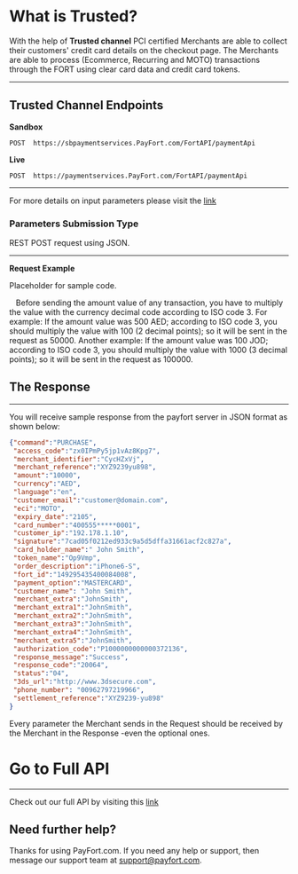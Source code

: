 # What is Trusted?

With the help of **Trusted channel**  PCI certified Merchants are able to collect their customers' credit card details on the checkout page. The Merchants are able to process (Ecommerce, Recurring and MOTO) transactions through the FORT using clear card data and credit card tokens.

------

## Trusted Channel Endpoints

**Sandbox**

```
POST  https://sbpaymentservices.PayFort.com/FortAPI/paymentApi
```

**Live**

```
POST  https://paymentservices.PayFort.com/FortAPI/paymentApi
```

------

For more details on input parameters please visit the [link](trustedchannelparameters.md)

### Parameters Submission Type

REST POST request using JSON.

------



**Request Example**

Placeholder  for sample code.

<div class="alert alert-info" role="alert"><i class="fa fa-info">&nbsp;&nbsp;</i>
    Before sending the amount value of any transaction, you have to multiply the value with the currency decimal code according to ISO code 3.
For example: If the amount value was 500 AED; according to ISO code 3, you should multiply the value with 100 (2 decimal points); so it will be sent in the request as 50000.
Another example: If the amount value was 100 JOD; according to ISO code 3, you should multiply the value with 1000 (3 decimal points); so it will be sent in the request as 100000.
</div>

## The Response

------

You will receive sample response from the payfort server in JSON format as shown below:

```json
{"command":"PURCHASE",
 "access_code":"zx0IPmPy5jp1vAz8Kpg7",
 "merchant_identifier":"CycHZxVj",
 "merchant_reference":"XYZ9239yu898",
 "amount":"10000",
 "currency":"AED",
 "language":"en",
 "customer_email":"customer@domain.com",
 "eci":"MOTO",
 "expiry_date":"2105",
 "card_number":"400555*****0001",
 "customer_ip":"192.178.1.10",
 "signature":"7cad05f0212ed933c9a5d5dffa31661acf2c827a",
 "card_holder_name":" John Smith",
 "token_name":"Op9Vmp",
 "order_description":"iPhone6-S",
 "fort_id":"149295435400084008",
 "payment_option":"MASTERCARD",
 "customer_name": "John Smith",
 "merchant_extra":"JohnSmith",
 "merchant_extra1":"JohnSmith",
 "merchant_extra2":"JohnSmith",
 "merchant_extra3":"JohnSmith",
 "merchant_extra4":"JohnSmith",
 "merchant_extra5":"JohnSmith",
 "authorization_code":"P1000000000000372136",
 "response_message":"Success",
 "response_code":"20064",
 "status":"04",
 "3ds_url":"http://www.3dsecure.com",
 "phone_number": "00962797219966",
 "settlement_reference":"XYZ9239-yu898"
}
```

<div class="alert alert-info" role="alert"><i class="fa fa-info"></i>
    Every parameter the Merchant sends in the Request should be received by the Merchant in the Response -even the optional ones.
</div>

# Go to Full API

------

Check out our full API by visiting this [link](https://docs.payfort.com/docs/api/build/index.html#redirection)

## Need further help?

Thanks for using PayFort.com. If you need any help or support, then message our support team at [support@payfort.com](mailto:support@payfort.com).

